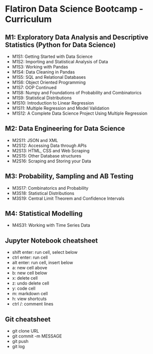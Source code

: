 # Flatiron Data Science Bootcamp - Curriculum

## M1: Exploratory Data Analysis and Descriptive Statistics (Python for Data Science)
- M1S1: Getting Started with Data Science
- M1S2: Importing and Statistical Analysis of Data
- M1S3: Working with Pandas
- M1S4: Data Cleaning in Pandas
- M1S5: SQL and Relational Databases
- M1S6: Object Oriented Programming
- M1S7: OOP Continued
- M1S8: Numpy and Foundations of Probability and Combinatorics
- M1S9: Statistical Distributions
- M1S10: Introduction to Linear Regression
- M1S11: Multiple Regression and Model Validation
- M1S12: A Complete Data Science Project Using Multiple Regression

## M2: Data Engineering for Data Science
- M2S11: JSON and XML
- M2S12: Accessing Data through APIs
- M2S13: HTML, CSS and Web Scraping
- M2S15: Other Database structures
- M2S16: Scraping and Storing your Data

## M3: Probability, Sampling and AB Testing
- M3S17: Combinatorics and Probability
- M3S18: Statistical Distributions
- M3S19: Central Limit Theorem and Confidence Intervals

## M4: Statistical Modelling
- M4S31: Working with Time Series Data

## Jupyter Notebook cheatsheet
- shift enter: run cell, select below
- ctrl enter: run cell
- alt enter: run cell, insert below
- a: new cell above
- b: new cell below
- x: delete cell
- z: undo delete cell
- y: code cell
- m: markdown cell
- h: view shortcuts
- ctrl /: comment lines

## Git cheatsheet
- git clone URL
- git commit -m MESSAGE
- git push
- git log